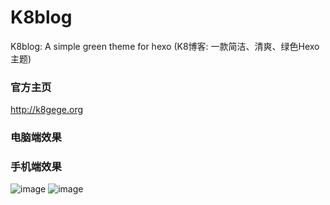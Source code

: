 # K8blog
K8blog: A simple green theme for hexo  (K8博客: 一款简洁、清爽、绿色Hexo主题)

### 官方主页

http://k8gege.org

### 电脑端效果


### 手机端效果
![image](https://github.com/k8gege/k8blog/raw/master/source/k8blog/k8blog_iphone1.jpg)
![image](https://github.com/k8gege/k8blog/raw/master/source/k8blog/k8blog_iphone3.jpg)